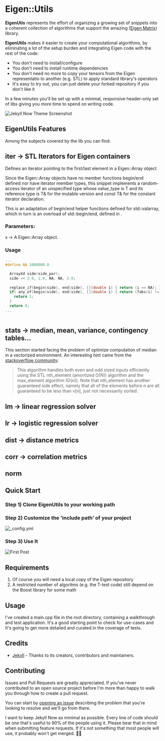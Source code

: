 # Eigen::Utils

**EigenUtis** represents the effort of organizing a growing set of snippets into a coherent collection of algorithms that support the amazing ([Eigen Matrix](http://eigen.tuxfamily.org/index.php)) library.

**EigenUtils** makes it easier to create your computational algorithms, by eliminating a lot of the setup burden and integrating Eigen code with the rest of the code:

- You don't need to install/configure
- You don't need to install runtime dependencies
- You don't need no more to copy your tensors from the Eigen representatio to another (e.g. STL) to apply standard library's operators
- It's easy to try out, you can just delete your forked repository if you don't like it

In a few minutes you'll be set up with a minimal, responsive header-only set of libs giving you more time to spend on writing code.

![Jekyll Now Theme Screenshot](/images/jekyll-now-theme-screenshot.jpg "Jekyll Now Theme Screenshot")


## EigenUtils Features

Among the subjects covered by the lib you can find:

## iter -> STL Iterators for Eigen containers 
Defines an iterator pointing to the first/last element in a Eigen::Array object

Since the Eigen::Array objects have no member functions begin/end defined nor have iterator member types, this snippet  implements a random-access iterator of an unspecified type whose value_type is T and its reference type is T& for the mutable version and const T& for the constant iterator declaration.

This is an adaptation of begin/end helper functions defined for std::valarray, which in turn is an overload of std::begin/end, defined in <iterator>.

### Parameters:
x -> A Eigen::Array object.

### Usage
```c++
...
#define NA 1000000.0

  ArrayXd side(side_par);
  side << 2.0, 2.0, NA, NA, 2.0;
  
  replace_if(begin(side), end(side), [](double i) { return (i == NA); }, 1.0);
  if( any_of(begin(side), end(side), [](double i) { return (fabs(i) != 1.0); }) ) {
    return 1;
  }
  return 0;
...
 
```

## stats -> median, mean, variance, contingency tables...
This section started facing the problem of optimize computation of median in a vectorized environment. An interesting hint came from the [stackoverflow community](https://stackoverflow.com/questions/1719070/what-is-the-right-approach-when-using-stl-container-for-median-calculation/1719155#1719155):  
         
>This algorithm handles both even and odd sized inputs efficiently using the STL nth_element (amortized O(N)) algorithm
and the max_element algorithm (O(n)). Note that nth_element has another guaranteed side effect, namely that all of the elements
before n are all guaranteed to be less than v[n], just not necessarily sorted.


## lm -> linear regression solver

## lr -> logistic regression solver

## dist -> distance metrics

## corr -> correlation metrics

## norm



## Quick Start

### Step 1) Clone EigenUtils to your working path

### Step 2) Customize the 'include path' of your project

![_config.yml](/images/config.png "_config.yml")

### Step 3) Use It

![First Post](/images/first-post.png "First Post")

## Requirements

1. Of course you will need a local copy of the Eigen repository
2. A restricted number of algoritms (e.g. the T-test code) still depend on the Boost library for some math

## Usage

I've created a main.cpp file in the root directory, containing a walkthrough and test application. It's a good starting point to check for use-cases and It's going to get more detailed and curated in the coverage of tests.

## Credits

- [Jekyll](https://github.com/jekyll/jekyll) - Thanks to its creators, contributors and maintainers.

## Contributing

Issues and Pull Requests are greatly appreciated. If you've never contributed to an open source project before I'm more than happy to walk you through how to create a pull request.

You can start by [opening an issue](https://github.com/barryclark/jekyll-now/issues/new) describing the problem that you're looking to resolve and we'll go from there.

I want to keep Jekyll Now as minimal as possible. Every line of code should be one that's useful to 90% of the people using it. Please bear that in mind when submitting feature requests. If it's not something that most people will use, it probably won't get merged. :guardsman:

